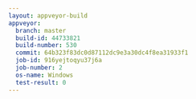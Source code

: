 ```yaml
---
layout: appveyor-build
appveyor:
  branch: master
  build-id: 44733821
  build-number: 530
  commit: 64b323f83dc0d87112dc9e3a30dc4f8ea31933f1
  job-id: 916yejtoqyu37j6a
  job-number: 2
  os-name: Windows
  test-result: 0
---
```

